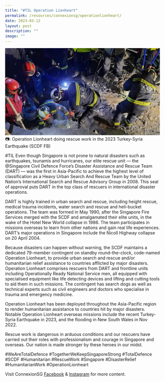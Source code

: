 ```yaml
---
title: "#TIL Operation Lionheart"
permalink: /resources/connexionsg/operationlionheart/
date: 2023-03-12
layout: post
description: ""
image: ""
---
```

![](/images/connexionsg/2023/SCDF%20DART.jpg)
📷: Operation Lionheart doing rescue work in the 2023 Turkey-Syria Earthquake (SCDF FB)

#TIL Even though Singapore is not prone to natural disasters such as earthquakes, tsunamis and hurricanes, our elite rescue unit — the @Singapore Civil Defence Force’s Disaster Assistance and Rescue Team (DART) — was the first in Asia-Pacific to achieve the highest level of classification as a Heavy Urban Search And Rescue Team by the United Nation’s International Search and Rescue Advisory Group in 2008. This seal of approval puts DART in the top class of rescuers in international disaster operations.

DART is highly trained in urban search and rescue, including height rescue, medical trauma incidents, water search and rescue and heli-bucket operations. The team was formed in May 1990, after the Singapore Fire Services merged with the SCDF and amalgamated their elite units, in the wake of the Hotel New World collapse in 1986. The team participates in missions overseas to learn from other nations and gain real life experiences. DART’s major operations in Singapore include the Nicoll Highway collapse on 20 April 2004.

Because disasters can happen without warning, the SCDF maintains a dedicated 79-member contingent on standby round-the-clock, code-named Operation Lionheart, to provide urban search and rescue and/or humanitarian relief assistance to countries afflicted by major disasters. Operation Lionheart comprises rescuers from DART and frontline units including Operationally Ready National Service men, all equipped with specialised equipment like life detecting devices and lifting and cutting tools to aid them in such missions. The contingent has search dogs as well as technical experts such as civil engineers and doctors who specialise in trauma and emergency medicine.

Operation Lionheart has been deployed throughout the Asia-Pacific region to render humanitarian assistance to countries hit by major disasters. Notable Operation Lionheart overseas missions include the recent Turkey-Syria Earthquake in 2023, and the flooding in New South Wales in Nov 2022.

Rescue work is dangerous in arduous conditions and our rescuers have carried out their roles with professionalism and courage in Singapore and overseas. Our nation is made stronger by these heroes in our midst.

#WeAreTotalDefence #TogetherWeKeepSingaporeStrong #TotalDefence #SCDF #Humanitarian #RescueWork #Singapore #DisasterRelief #HumanitarianWork #OperationLionheart

Visit ConnexionSG [Facebook](https://www.facebook.com/ConnexionSG) & [Instagram](https://www.instagram.com/connexionsg/) for more content.